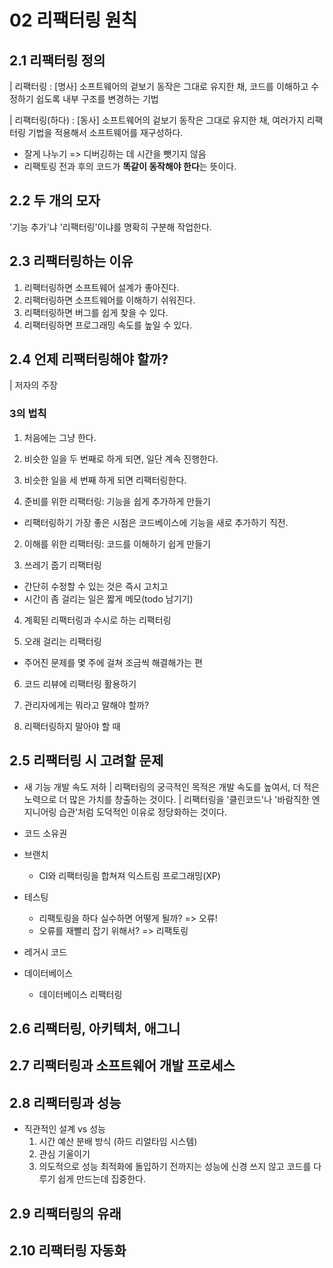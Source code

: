 # 02 리팩터링 원칙

## 2.1 리팩터링 정의

| 리팩터링 : [명사] 소프트웨어의 겉보기 동작은 그대로 유지한 채, 코드를 이해하고 수정하기 쉽도록 내부 구조를 변경하는 기법

| 리팩터링(하다) : [동사] 소프트웨어의 겉보기 동작은 그대로 유지한 채, 여러가지 리팩터링 기법을 적용해서 소프트웨어를 재구성하다.

- 잘게 나누기 => 디버깅하는 데 시간을 뺏기지 않음
- 리팩토링 전과 후의 코드가 **똑같이 동작해야 한다**는 뜻이다.

## 2.2 두 개의 모자

'기능 추가'냐 '리팩터링'이냐를 명확히 구분해 작업한다.

## 2.3 리팩터링하는 이유

1. 리팩터링하면 소프트웨어 설계가 좋아진다.
2. 리팩터링하면 소프트웨어를 이해하기 쉬워진다.
3. 리팩터링하면 버그를 쉽게 찾을 수 있다.
4. 리팩터링하면 프로그래밍 속도를 높일 수 있다.

## 2.4 언제 리팩터링해야 할까?

| 저자의 주장

### 3의 법칙

1. 처음에는 그냥 한다.
2. 비슷한 일을 두 번째로 하게 되면, 일단 계속 진행한다.
3. 비슷한 일을 세 번째 하게 되면 리팩터링한다.

4. 준비를 위한 리팩터링: 기능을 쉽게 추가하게 만들기

- 리팩터링하기 가장 좋은 시점은 코드베이스에 기능을 새로 추가하기 직전.

2. 이해를 위한 리팩터링: 코드를 이해하기 쉽게 만들기

3. 쓰레기 줍기 리팩터링

- 간단히 수정할 수 있는 것은 즉시 고치고
- 시간이 좀 걸리는 일은 짧게 메모(todo 남기기)

4. 계획된 리팩터링과 수시로 하는 리팩터링

5. 오래 걸리는 리팩터링

- 주어진 문제를 몇 주에 걸쳐 조금씩 해결해가는 편

6. 코드 리뷰에 리팩터링 활용하기

7. 관리자에게는 뭐라고 말해야 할까?

8. 리팩터링하지 말아야 할 때

## 2.5 리팩터링 시 고려할 문제

- 새 기능 개발 속도 저하
  | 리팩터링의 궁극적인 목적은 개발 속도를 높여서, 더 적은 노력으로 더 많은 가치를 창출하는 것이다.
  | 리팩터링을 '클린코드'나 '바람직한 엔지니어링 습관'처럼 도덕적인 이유로 정당화하는 것이다.

- 코드 소유권

- 브랜치

  - CI와 리팩터링을 합쳐져 익스트림 프로그래밍(XP)

- 테스팅

  - 리팩토링을 하다 실수하면 어떻게 될까? => 오류!
  - 오류를 재빨리 잡기 위해서? => 리팩토링

- 레거시 코드

- 데이터베이스
  - 데이터베이스 리팩터링

## 2.6 리팩터링, 아키텍처, 애그니

## 2.7 리팩터링과 소프트웨어 개발 프로세스

## 2.8 리팩터링과 성능

- 직관적인 설계 vs 성능
  1. 시간 예산 분배 방식 (하드 리얼타임 시스템)
  2. 관심 기울이기
  3. 의도적으로 성능 최적화에 돌입하기 전까지는 성능에 신경 쓰지 않고 코드를 다루기 쉽게 만드는데 집중한다.

## 2.9 리팩터링의 유래

## 2.10 리팩터링 자동화
